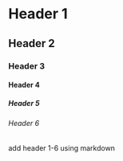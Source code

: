 # Header 1
## Header 2
### Header 3
#### Header 4
##### Header 5
###### Header 6

add header 1-6 using markdown 
